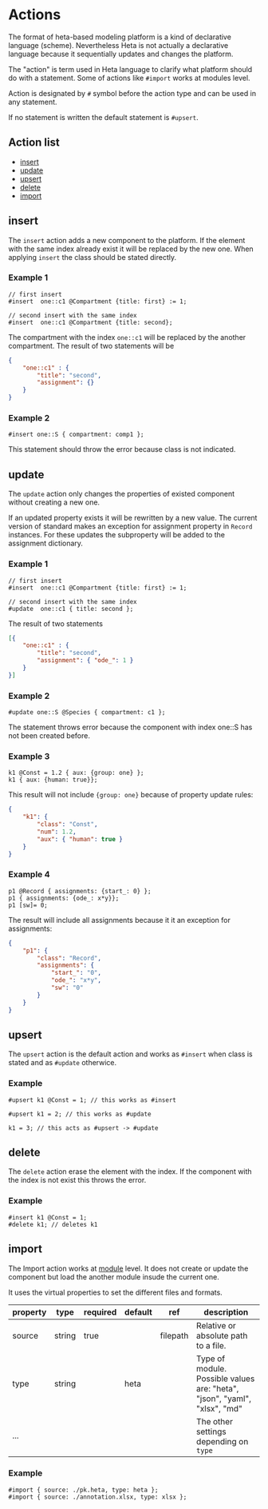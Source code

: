 # Actions

The format of heta-based modeling platform is a kind of declarative language (scheme). Nevertheless Heta is not actually a declarative language because it sequentially updates and changes the platform.

The "action" is term used in Heta language to clarify what platform should do with a statement. Some of actions like `#import` works at modules level.

Action is designated by `#` symbol before the action type and can be used in any statement.

If no statement is written the default statement is `#upsert`.

## Action list

- [insert](#insert)
- [update](#update)
- [upsert](#upsert)
- [delete](#delete)
- [import](#import)

## insert

The `insert` action adds a new component to the platform. 
If the element with the same index already exist it will be replaced by the new one. 
When applying `insert` the class should be stated directly.

### Example 1

```heta
// first insert
#insert  one::c1 @Compartment {title: first} := 1;

// second insert with the same index
#insert  one::c1 @Compartment {title: second};
```
The compartment with the index `one::c1` will be replaced by the another compartment.
The result of two statements will be

```json
{
    "one::c1" : {
        "title": "second",
        "assignment": {} 
    } 
}
```

### Example 2

```heta
#insert one::S { compartment: comp1 };
```

This statement should throw the error because class is not indicated.

## update

The `update` action only changes the properties of existed component without creating a new one.

If an updated property exists it will be rewritten by a new value. The current version of standard makes an exception for assignment property in `Record` instances. For these updates the subproperty will be added to the assignment dictionary.

### Example 1
```heta
// first insert
#insert  one::c1 @Compartment {title: first} := 1;

// second insert with the same index
#update  one::c1 { title: second };
```

The result of two statements
```json
[{
    "one::c1" : {
        "title": "second",
        "assignment": { "ode_": 1 } 
    } 
}]
```

### Example 2

```heta
#update one::S @Species { compartment: c1 };
```

The statement throws error because the component with index one::S has not been created before.

### Example 3

```heta
k1 @Const = 1.2 { aux: {group: one} };
k1 { aux: {human: true}};
```

This result will not include `{group: one}` because of property update rules:
```json
{
    "k1": {
        "class": "Const",
        "num": 1.2,
        "aux": { "human": true }
    }
}
```

### Example 4

```heta
p1 @Record { assignments: {start_: 0} };
p1 { assignments: {ode_: x*y}};
p1 [sw]= 0;
```
The result will include all assignments because it it an exception for assignments:

```json
{
    "p1": {
        "class": "Record",
        "assignments": {
            "start_": "0",
            "ode_": "x*y",
            "sw": "0"
        }
    }
}
```

## upsert

The `upsert` action is the default action and works as `#insert` when class is stated and as `#update` otherwice.

### Example

```heta
#upsert k1 @Const = 1; // this works as #insert

#upsert k1 = 2; // this works as #update

k1 = 3; // this acts as #upsert -> #update
```

## delete

The `delete` action erase the element with the index. If the component with the index is not exist this throws the error.

### Example

```heta
#insert k1 @Const = 1;
#delete k1; // deletes k1
```

## import

The Import action works at [module](./modules) level. It does not create or update the component but load the another module insude the current one.

It uses the virtual properties to set the different files and formats.

| property | type | required | default | ref | description | 
| ---------|------|----------|---------|-----|-------------|
| source | string | true | | filepath | Relative or absolute path to a file. |
| type | string | | heta | | Type of module. Possible values are: "heta", "json", "yaml", "xlsx", "md" |
| ... | | | | | The other settings depending on `type` |

### Example

```heta
#import { source: ./pk.heta, type: heta };
#import { source: ./annotation.xlsx, type: xlsx };
```
